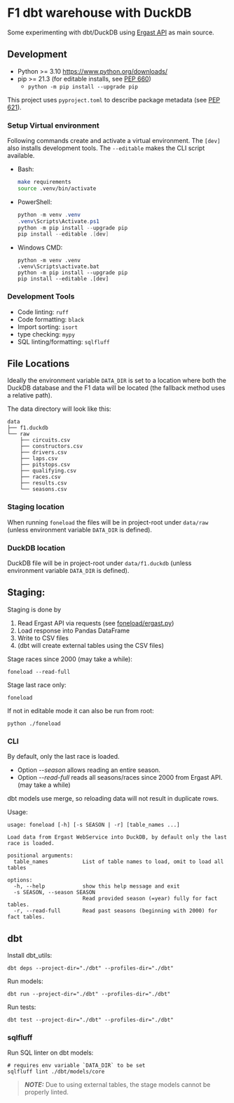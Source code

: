 # F1 dbt warehouse with DuckDB

Some experimenting with dbt/DuckDB using [Ergast API](http://ergast.com/mrd/) as
main source.

## Development

* Python >= 3.10 https://www.python.org/downloads/
* pip >= 21.3 (for editable installs, see [PEP 660](https://peps.python.org/pep-0660/))
  * `python -m pip install --upgrade pip`

This project uses `pyproject.toml` to describe package metadata
(see [PEP 621](https://peps.python.org/pep-0621/)).

### Setup Virtual environment

Following commands create and activate a virtual environment.
The `[dev]` also installs development tools.
The `--editable` makes the CLI script available.

* Bash:
    ```bash
    make requirements
    source .venv/bin/activate
    ```
* PowerShell:
    ```powershell
    python -m venv .venv
    .venv\Scripts\Activate.ps1
    python -m pip install --upgrade pip
    pip install --editable .[dev]
    ```
* Windows CMD:
    ```
    python -m venv .venv
    .venv\Scripts\activate.bat
    python -m pip install --upgrade pip
    pip install --editable .[dev]
    ```

### Development Tools

* Code linting: `ruff`
* Code formatting: `black`
* Import sorting: `isort`
* type checking: `mypy`
* SQL linting/formatting: `sqlfluff`


## File Locations

Ideally the environment variable `DATA_DIR` is set to a location where both the
DuckDB database and the F1 data will be located (the fallback method uses a relative
path).

The data directory will look like this:
```
data
├── f1.duckdb
└── raw
    ├── circuits.csv
    ├── constructors.csv
    ├── drivers.csv
    ├── laps.csv
    ├── pitstops.csv
    ├── qualifying.csv
    ├── races.csv
    ├── results.csv
    └── seasons.csv
```

### Staging location

When running `foneload` the files will be in project-root under `data/raw`
(unless environment variable `DATA_DIR` is defined).

### DuckDB location

DuckDB file will be in project-root under `data/f1.duckdb`
(unless environment variable `DATA_DIR` is defined).


## Staging:

Staging is done by
1. Read Ergast API via requests (see [foneload/ergast.py](foneload/ergast.py))
1. Load response into Pandas DataFrame
1. Write to CSV files
1. (dbt will create external tables using the CSV files)

Stage races since 2000 (may take a while):
```
foneload --read-full
```

Stage last race only:
```
foneload
```

If not in editable mode it can also be run from root:
```
python ./foneload
```

### CLI

By default, only the last race is loaded.
* Option _--season_ allows reading an entire season.
* Option _--read-full_ reads all seasons/races since 2000 from Ergast API. (may take a while)

dbt models use merge, so reloading data will not result in duplicate rows. 

Usage:
```
usage: foneload [-h] [-s SEASON | -r] [table_names ...]

Load data from Ergast WebService into DuckDB, by default only the last race is loaded.

positional arguments:
  table_names           List of table names to load, omit to load all tables

options:
  -h, --help            show this help message and exit
  -s SEASON, --season SEASON
                        Read provided season (=year) fully for fact tables.
  -r, --read-full       Read past seasons (beginning with 2000) for fact tables.
```


## dbt

Install dbt_utils:
```
dbt deps --project-dir="./dbt" --profiles-dir="./dbt"
```

Run models:
```
dbt run --project-dir="./dbt" --profiles-dir="./dbt"
```

Run tests:
```
dbt test --project-dir="./dbt" --profiles-dir="./dbt"
```

### sqlfluff

Run SQL linter on dbt models:
```
# requires env variable `DATA_DIR` to be set
sqlfluff lint ./dbt/models/core
```

> **_NOTE:_** Due to using external tables, the stage models cannot be properly linted.
